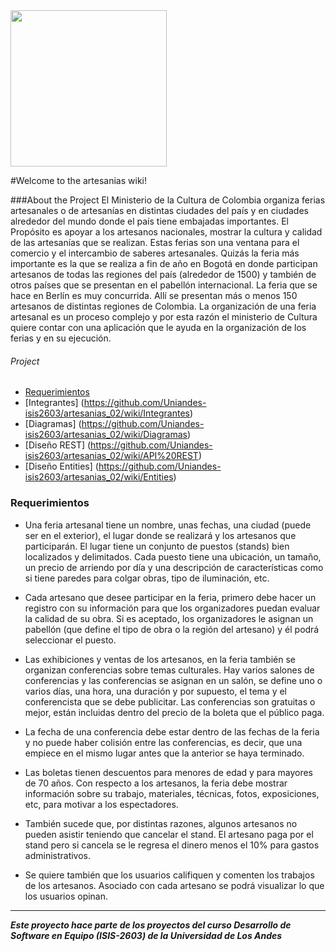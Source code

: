 <img src="https://dl.dropboxusercontent.com/u/109346191/WEB/Artesanias.png" height="250"/>

#Welcome to the artesanias wiki!

###About the Project
El Ministerio de la Cultura de Colombia organiza ferias artesanales o de artesanías en distintas ciudades del país y en ciudades alrededor del mundo donde el país tiene embajadas importantes. El Propósito es apoyar a los artesanos nacionales, mostrar la cultura y calidad de las artesanías que se realizan. Estas ferias son una ventana para el comercio y el intercambio de saberes artesanales. Quizás la feria más importante es la que se realiza a fin de año en Bogotá en donde participan artesanos de todas las regiones del país (alrededor de 1500) y también de otros países que se presentan en el pabellón internacional. La feria que se hace en Berlín es muy concurrida. Allí se presentan más o menos 150 artesanos de distintas regiones de Colombia. La organización de una feria artesanal es un proceso complejo y por esta razón el ministerio de Cultura quiere contar con una aplicación que le ayuda en la organización de los ferias y en su ejecución.

###### Project 
* [Requerimientos](#requerimientos)
* [Integrantes] (https://github.com/Uniandes-isis2603/artesanias_02/wiki/Integrantes)
* [Diagramas] (https://github.com/Uniandes-isis2603/artesanias_02/wiki/Diagramas)
* [Diseño REST] (https://github.com/Uniandes-isis2603/artesanias_02/wiki/API%20REST)
* [Diseño Entities] (https://github.com/Uniandes-isis2603/artesanias_02/wiki/Entities)

### Requerimientos
* Una feria artesanal tiene un nombre, unas fechas, una ciudad (puede ser en el exterior), el lugar donde se realizará y los artesanos que participarán. El lugar tiene un conjunto de puestos (stands) bien localizados y delimitados. Cada puesto tiene una ubicación, un tamaño, un precio de arriendo por día y una descripción de características como si tiene paredes para colgar obras, tipo de iluminación, etc.

* Cada artesano que desee participar en la feria, primero debe hacer un registro con su información para que los organizadores puedan evaluar la calidad de su obra. Si es aceptado, los organizadores le asignan un pabellón (que define el tipo de obra o la región del artesano) y él podrá seleccionar el puesto.

* Las exhibiciones y ventas de los artesanos, en la feria también se organizan conferencias sobre temas culturales. Hay varios salones de conferencias y las conferencias se asignan en un salón, se define uno o varios días, una hora, una duración y por supuesto, el tema y el conferencista que se debe publicitar. Las conferencias son gratuitas o mejor, están incluidas dentro del precio de la boleta que el público paga.

* La fecha de una conferencia debe estar dentro de las fechas de la feria y no puede haber colisión entre las conferencias, es decir, que una empiece en el mismo lugar antes que la anterior se haya terminado.

* Las boletas tienen descuentos para menores de edad y para mayores de 70 años.
Con respecto a los artesanos, la feria debe mostrar información sobre su trabajo, materiales, técnicas, fotos, exposiciones, etc, para motivar a los espectadores.

* También sucede que, por distintas razones, algunos artesanos no pueden asistir teniendo que cancelar el stand. El artesano paga por el stand pero si cancela se le regresa el dinero menos el 10% para gastos administrativos.

* Se quiere también que los usuarios califiquen y comenten los trabajos de los artesanos. Asociado con cada artesano se podrá visualizar lo que los usuarios opinan.
___
*__Este proyecto hace parte de los proyectos del curso Desarrollo de Software en Equipo (ISIS-2603) de la Universidad de Los Andes__*
